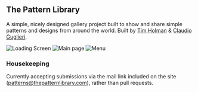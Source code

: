 ## The Pattern Library
A simple, nicely designed gallery project built to show and share simple patterns and designs from around the world. Built by [Tim Holman](http://tholman.com/ "Thats me!") & [Claudio Guglieri](http://www.whydontwetry.com/ "The man, and awesome designer!").

![Loading Screen](http://i.imgur.com/2Ftb3oP.png "Loading")
![Main page](http://i.imgur.com/hVbfoWR.png "Main Page")
![Menu](http://i.imgur.com/kIojxDr.png "Menu Gallery")

### Housekeeping
Currently accepting submissions via the mail link included on the site (patterns@thepatternlibrary.com), rather than pull requests.
